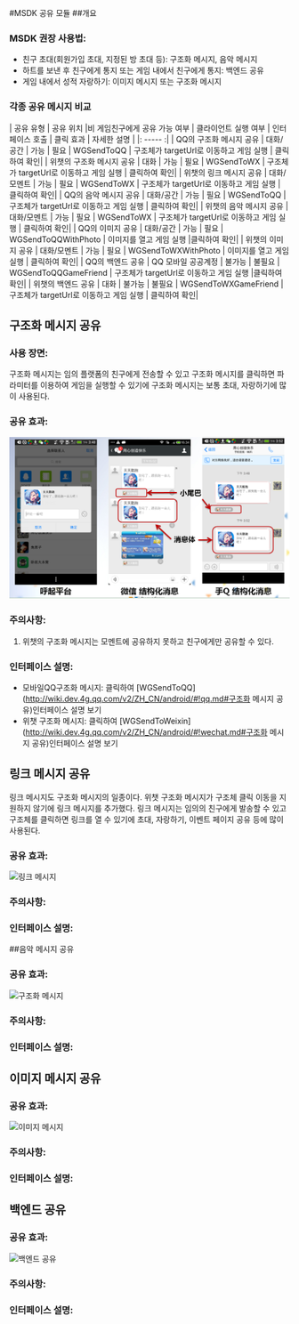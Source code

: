 ﻿#MSDK 공유 모듈
##개요

### MSDK 권장 사용법:

- 친구 초대(회원가입 초대, 지정된 방 초대 등): 구조화 메시지, 음악 메시지
- 하트를 보낸 후 친구에게 통지 또는 게임 내에서 친구에게 통지: 백엔드 공유
- 게임 내에서 성적 자랑하기: 이미지 메시지 또는 구조화 메시지

### 각종 공유 메시지 비교

| 공유 유형 | 공유 위치 |비 게임친구에게 공유 가능 여부 | 클라이언트 실행 여부 | 인터페이스 호출 | 클릭 효과 | 자세한 설명 |
|: ----- :|
| QQ의 구조화 메시지 공유		| 대화/공간 		| 가능 | 필요 | WGSendToQQ | 구조체가 targetUrl로 이동하고 게임 실행 | 클릭하여 확인|
| 위챗의 구조화 메시지 공유 	| 대화 			| 가능 | 필요 | WGSendToWX | 구조체가 targetUrl로 이동하고 게임 실행 | 클릭하여 확인|
| 위챗의 링크 메시지 공유 		| 대화/모멘트 	| 가능 | 필요 | WGSendToWX | 구조체가 targetUrl로 이동하고 게임 실행 | 클릭하여 확인|
| QQ의 음악 메시지 공유 		| 대화/공간 		| 가능 | 필요 | WGSendToQQ | 구조체가 targetUrl로 이동하고 게임 실행 | 클릭하여 확인|
| 위챗의 음악 메시지 공유 		| 대화/모멘트		| 가능 | 필요 | WGSendToWX | 구조체가 targetUrl로 이동하고 게임 실행 | 클릭하여 확인|
| QQ의 이미지 공유 			| 대화/공간 		| 가능 | 필요 | WGSendToQQWithPhoto | 이미지를 열고 게임 실행 |클릭하여 확인|
| 위챗의 이미지 공유 			| 대화/모멘트 	| 가능 | 필요 | WGSendToWXWithPhoto  | 이미지를 열고 게임 실행 | 클릭하여 확인|
| QQ의 백엔드 공유 			| QQ 모바일 공공계정	| 불가능 | 불필요 | WGSendToQQGameFriend | 구조체가 targetUrl로 이동하고 게임 실행 |클릭하여 확인|
| 위챗의 백엔드 공유 			| 대화 			| 불가능 | 불필요 | WGSendToWXGameFriend | 구조체가 targetUrl로 이동하고 게임 실행 | 클릭하여 확인|

## 구조화 메시지 공유

### 사용 장면:

구조화 메시지는 임의 플랫폼의 친구에게 전송할 수 있고 구조화 메시지를 클릭하면 파라미터를 이용하여 게임을 실행할 수 있기에 구조화 메시지는 보통 초대, 자랑하기에 많이 사용된다.

### 공유 효과:

![구조화 메시지](./msg-structure.png "구조화 메시지")

### 주의사항: 

1. 위챗의 구조화 메시지는 모멘트에 공유하지 못하고 친구에게만 공유할 수 있다.

### 인터페이스 설명:

- 모바일QQ구조화 메시지: 클릭하여 [WGSendToQQ](http://wiki.dev.4g.qq.com/v2/ZH_CN/android/#!qq.md#구조화 메시지 공유)인터페이스 설명 보기
- 위챗 구조화 메시지: 클릭하여 [WGSendToWeixin](http://wiki.dev.4g.qq.com/v2/ZH_CN/android/#!wechat.md#구조화 메시지 공유)인터페이스 설명 보기

## 링크 메시지 공유

링크 메시지도 구조화 메시지의 일종이다. 위챗 구조화 메시지가 구조체 클릭 이동을 지원하지 않기에 링크 메시지를 추가했다. 링크 메시지는 임의의 친구에게 발송할 수 있고 구조체를 클릭하면 링크를 열 수 있기에 초대, 자랑하기, 이벤트 페이지 공유 등에 많이 사용된다.

### 공유 효과:

![링크 메시지](./msg-link.png "링크 메시지")

### 주의사항:

### 인터페이스 설명:


##음악 메시지 공유

### 공유 효과:

![구조화 메시지](./msg-music.png "구조화 메시지")

### 주의사항:

### 인터페이스 설명:

## 이미지 메시지 공유

### 공유 효과:

![이미지 메시지](./msg-photo.png "이미지 메시지")

### 주의사항:

### 인터페이스 설명:

## 백엔드 공유

### 공유 효과:

![백엔드 공유](./msg-background.png "백엔드 공유")

### 주의사항:

### 인터페이스 설명:
